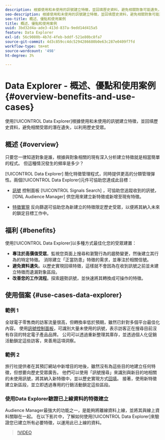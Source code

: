 ```yaml
---
description: 根據使用和未使用的訊號建立特徵，並回填歷史資料，避免相關對象可能遺失，借此使用Data Explorer來利用歷史對象。
seo-description: 根據使用和未使用的訊號建立特徵，並回填歷史資料，避免相關對象可能遺失，借此使用Data Explorer來利用歷史對象。
seo-title: 概述、優點和使用案例
title: 概述、優點和使用案例
uuid: 3bd32d4a-ade3-413d-837a-9edd14d415a5
feature: Data Explorer
exl-id: 56c9080b-4b7d-4feb-bddf-521e80bc8fa7
source-git-commit: 4d3c859cc4dc5294286680b0e63c287e0409f7fd
workflow-type: tm+mt
source-wordcount: '498'
ht-degree: 3%

---
```


# Data Explorer - 概述、優點和使用案例 {#overview-benefits-and-use-cases}

使用[!UICONTROL Data Explorer]根據使用和未使用的訊號建立特徵，並回填歷史資料，避免相關受眾的潛在遺失，以利用歷史受眾。

## 概述 {#overview}

只要您一律知道對象是誰，根據與對象相關的現有深入分析建立特徵就是相當簡單的程式。 但這種情況發生的頻率是多少？

[!UICONTROL Data Explorer] 簡化特徵管理程式，同時提供更高的分類管理彈性。兩個[!UICONTROL Data Explorer]元件可協助您達成此目標：

* [訊號](../../features/data-explorer/data-explorer-signals-dashboard.md) 控制面板 [!UICONTROL Signals Search] ，可協助您追蹤收到的訊號， [!DNL Audience Manager] 供您用來建立新特徵或新增至現有特徵。

* [特徵實現](../../features/data-explorer/data-explorer-trait-backfill.md) 反向篩選可協助您為新建立的特徵限定歷史受眾，以便將其納入未來的鎖定目標工作中。

## 福利 {#benefits}

使用[!UICONTROL Data Explorer]以多種方式最佳化您的受眾建置：

* **專注於高價值受眾**。監視您頁面上搜尋和瀏覽行為的趨勢變更，然後建立其行為的特定特徵。 消除建立「正當防患」特徵的需求，並專注於相關信號。
* **避免資料遺失**。以歷史實現回填特徵，這樣就不會因為在收到訊號之前並未建立特徵而遺漏對象區段。
* **改善您的工作流程**。探索趨勢訊號，並快速將其轉換成可操作的特徵。

## 使用個案 {#use-cases-data-explorer}

### 範例 1

全球電子零售商的訪客流量很高，但轉換率低於預期，雖然已針對多個平台最佳化內容。 使用[訊號控制面板](../../features/data-explorer/data-explorer-signals-dashboard.md)，可識別大量未使用的訊號，表示訪客正在搜尋目前沒有存貨的特定電子產品品牌。 公司可以透過重新整理其庫存，並透過個人化促銷活動鎖定這些訪客，來善用這項洞察。

### 範例 2

旅行社提供者在其預訂網站中新增目的地後，雖然沒有為這些目的地建立任何特徵，但想要向歷史受眾廣告。 他們可以使用「訊號搜尋」來識別與新目的地相關的未使用訊號，將其納入新特徵中，並以歷史實現方式[回填](../../features/data-explorer/data-explorer-trait-backfill.md)。 接著，使用新特徵建立新區段，並立即透過專用的行銷活動鎖定這些區段。

### 使用Data Explorer驗證已上線資料的特徵建立

Audience Manager最強大的功能之一，是能夠將離線資料上線，並將其與線上資料關聯在一起。 在以下影片中，了解如何使用[!UICONTROL Data Explorer]來驗證您已建立所有必要特徵，以運用此已上線的資料。

>[!VIDEO](https://video.tv.adobe.com/v/25149/)
